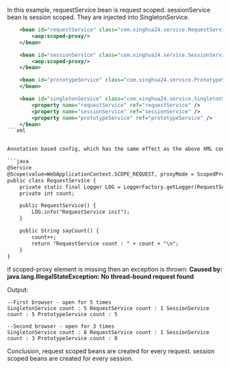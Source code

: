 In this example, requestService bean is request scoped. sessionService bean is session scoped. They are injected into SingletonService. 


```xml
	<bean id="requestService" class="com.xinghua24.service.RequestService" scope="request">
		<aop:scoped-proxy/>
	</bean>

	<bean id="sessionService" class="com.xinghua24.service.SessionService" scope="session">
		<aop:scoped-proxy/>
	</bean>

	<bean id="prototypeService" class="com.xinghua24.service.PrototypeService" scope="prototype">
	</bean>

	<bean id="singletonService" class="com.xinghua24.service.SingletonService">
		<property name="requestService" ref="requestService" />
		<property name="sessionService" ref="sessionService" />
		<property name="prototypeService" ref="prototypeService" />
	</bean>
```xml


Annotation based config, which has the same effect as the above XML config

```java
@Service
@Scope(value=WebApplicationContext.SCOPE_REQUEST, proxyMode = ScopedProxyMode.TARGET_CLASS)
public class RequestService {
	private static final Logger LOG = LoggerFactory.getLogger(RequestService.class);
	private int count;

	public RequestService() {
		LOG.info("RequestService init");
	}

	public String sayCount() {
		count++;
		return "RequestService count : " + count + "\n";
	}
}
```

if scoped-proxy element is missing then an exception is thrown: **Caused by: java.lang.IllegalStateException: No thread-bound request found**

Output:

```
--First browser - open for 5 times
SingletonService count : 5 RequestService count : 1 SessionService count : 5 PrototypeService count : 5

--Second browser - open for 3 times
SingletonService count : 8 RequestService count : 1 SessionService count : 3 PrototypeService count : 8 
```

Conclusion,  request scoped beans are created for every request. session scoped beans are created for every session. 